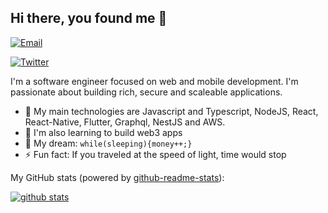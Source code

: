 ## Hi there, you found me 👋

[![Email](https://img.shields.io/badge/-Email-E8453C?style=flat-square&logo=Gmail&logoColor=white)](mailto:alphaxsalt@gmail.com)

<p align="left">
<a href="https://twitter.com/alphaxsalt">
  <img src="https://img.shields.io/badge/-Twitter-166F67" alt="Twitter" />
</a> 
</p>


I'm a software engineer focused on web and mobile development. I'm passionate about building rich, secure and scaleable applications.

- 🔭 My main technologies are Javascript and Typescript, NodeJS, React, React-Native, Flutter, Graphql, NestJS and AWS.
- 🚀 I'm also learning to build web3 apps
- 🌭 My dream: `while(sleeping){money++;}`
- ⚡ Fun fact: If you traveled at the speed of light, time would stop

My GitHub stats (powered by [github-readme-stats](https://github.com/anuraghazra/github-readme-stats)):

[![github stats](https://github-readme-stats.vercel.app/api?username=alphaofficial&show_icons=true&hide_title=true&hide_border=true)](https://alphaofficial.github.io)
